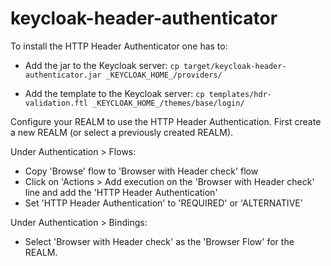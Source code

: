 # keycloak-header-authenticator

To install the HTTP Header Authenticator one has to:

* Add the jar to the Keycloak server:
`cp target/keycloak-header-authenticator.jar _KEYCLOAK_HOME_/providers/`

* Add the template to the Keycloak server:
`cp templates/hdr-validation.ftl _KEYCLOAK_HOME_/themes/base/login/`

Configure your REALM to use the HTTP Header Authentication.
First create a new REALM (or select a previously created REALM).

Under Authentication > Flows:
* Copy 'Browse' flow to 'Browser with Header check' flow
* Click on 'Actions > Add execution on the 'Browser with Header check' line and add the 'HTTP Header Authentication'
* Set 'HTTP Header Authentication' to 'REQUIRED' or 'ALTERNATIVE'

Under Authentication > Bindings:
* Select 'Browser with Header check' as the 'Browser Flow' for the REALM.
